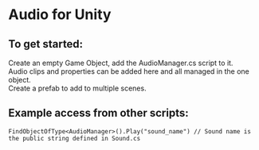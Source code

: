 # Audio for Unity

## To get started:

Create an empty Game Object, add the AudioManager.cs script to it.  
Audio clips and properties can be added here and all managed in the one object.  
Create a prefab to add to multiple scenes.  

## Example access from other scripts:

```
FindObjectOfType<AudioManager>().Play("sound_name") // Sound name is the public string defined in Sound.cs
```

